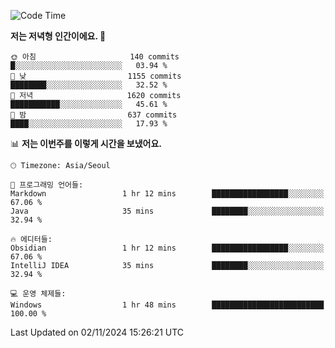   <!--START_SECTION:waka-->
![Code Time](http://img.shields.io/badge/Code%20Time-437%20hrs%2031%20mins-blue)

**저는 저녁형 인간이에요. 🦉** 

```text
🌞 아침                     140 commits         █░░░░░░░░░░░░░░░░░░░░░░░░   03.94 % 
🌆 낮　                     1155 commits        ████████░░░░░░░░░░░░░░░░░   32.52 % 
🌃 저녁                     1620 commits        ███████████░░░░░░░░░░░░░░   45.61 % 
🌙 밤　                     637 commits         ████░░░░░░░░░░░░░░░░░░░░░   17.93 % 
```


📊 **저는 이번주를 이렇게 시간을 보냈어요.** 

```text
🕑︎ Timezone: Asia/Seoul

💬 프로그래밍 언어들: 
Markdown                 1 hr 12 mins        █████████████████░░░░░░░░   67.06 % 
Java                     35 mins             ████████░░░░░░░░░░░░░░░░░   32.94 % 

🔥 에디터들: 
Obsidian                 1 hr 12 mins        █████████████████░░░░░░░░   67.06 % 
IntelliJ IDEA            35 mins             ████████░░░░░░░░░░░░░░░░░   32.94 % 

💻 운영 체제들: 
Windows                  1 hr 48 mins        █████████████████████████   100.00 % 
```


 Last Updated on 02/11/2024 15:26:21 UTC
<!--END_SECTION:waka-->
